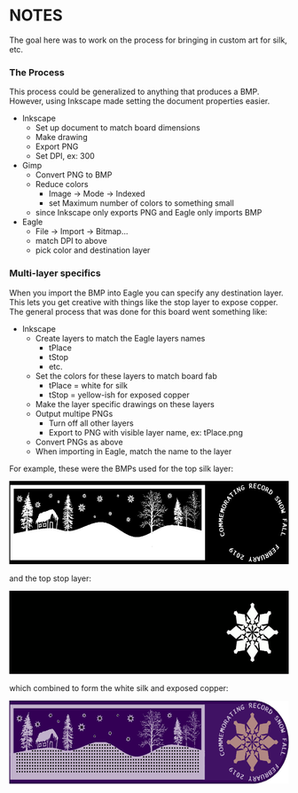 # NOTES

The goal here was to work on the process for bringing in custom art for silk, etc.

### The Process
This process could be generalized to anything that produces a BMP. However, using Inkscape made setting the document properties easier.

* Inkscape
  * Set up document to match board dimensions
  * Make drawing
  * Export PNG
  * Set DPI, ex: 300
* Gimp
  * Convert PNG to BMP
  * Reduce colors
    * Image -> Mode -> Indexed
    * set Maximum number of colors to something small
  * since Inkscape only exports PNG and Eagle only imports BMP
* Eagle
  * File -> Import -> Bitmap...
  * match DPI to above
  * pick color and destination layer

### Multi-layer specifics
When you import the BMP into Eagle you can specify any destination layer. This lets you
get creative with things like the stop layer to expose copper. The general process that
was done for this board went something like:

* Inkscape
  * Create layers to match the Eagle layers names
    * tPlace
    * tStop
    * etc.
  * Set the colors for these layers to match board fab
    * tPlace = white for silk
    * tStop = yellow-ish for exposed copper
  * Make the layer specific drawings on these layers
  * Output multipe PNGs
    * Turn off all other layers
    * Export to PNG with visible layer name, ex: tPlace.png
  * Convert PNGs as above
  * When importing in Eagle, match the name to the layer

For example, these were the BMPs used for the top silk layer:

<img src="./doc/tPlace.bmp" height=150px>

and the top stop layer:

<img src="./doc/tStop.bmp" height=150px>

which combined to form the white silk and exposed copper:

<img src="./doc/feb_pcb_front.png" height=150px>
